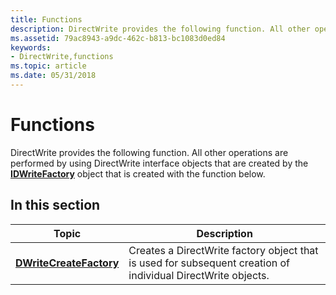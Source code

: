 ```yaml
---
title: Functions
description: DirectWrite provides the following function. All other operations are performed by using DirectWrite interface objects that are created by the IDWriteFactory object that is created with the function below.
ms.assetid: 79ac8943-a9dc-462c-b813-bc1083d0ed84
keywords:
- DirectWrite,functions
ms.topic: article
ms.date: 05/31/2018
---
```


# Functions

DirectWrite provides the following function. All other operations are performed by using DirectWrite interface objects that are created by the [**IDWriteFactory**](https://msdn.microsoft.com/en-us/library/Dd368183(v=VS.85).aspx) object that is created with the function below.

## In this section



| Topic                                                         | Description                                                                                                             |
|---------------------------------------------------------------|-------------------------------------------------------------------------------------------------------------------------|
| [**DWriteCreateFactory**](/windows/desktop/api/dwrite/nf-dwrite-dwritecreatefactory)<br/> | Creates a DirectWrite factory object that is used for subsequent creation of individual DirectWrite objects.<br/> |



 

 

 






